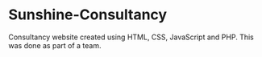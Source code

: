 # Sunshine-Consultancy
Consultancy website created using HTML, CSS, JavaScript and PHP. This was done as part of a team.
